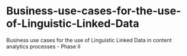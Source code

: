 # Business-use-cases-for-the-use-of-Linguistic-Linked-Data
Business use cases for the use of Linguistic Linked Data in content analytics processes - Phase II

